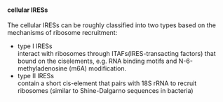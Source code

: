 #### cellular IRESs
The cellular IRESs can be roughly classified into two types based on the mechanisms of ribosome recruitment: 
- type I IRESs  
   interact with ribosomes through ITAFs(IRES-transacting factors) that bound on the ciselements, e.g. RNA binding motifs and N-6-methyladenosine (m6A) modification.  
- type II IRESs   
   contain a short cis-element that pairs with 18S rRNA to recruit ribosomes (similar to Shine-Dalgarno sequences in bacteria) 
